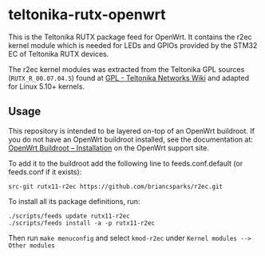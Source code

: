# teltonika-rutx-openwrt

This is the Teltonika RUTX package feed for OpenWrt.
It contains the r2ec kernel module which is needed for LEDs and GPIOs provided by the STM32 EC of Teltonika RUTX devices.

The r2ec kernel modules was extracted from the Teltonika GPL sources (`RUTX_R_00.07.04.5`) found at [GPL - Teltonika Networks Wiki](https://wiki.teltonika-networks.com/view/GPL) and adapted for Linux 5.10+ kernels.

## Usage

This repository is intended to be layered on-top of an OpenWrt buildroot. If you do not have an OpenWrt buildroot installed, see the documentation at: [OpenWrt Buildroot – Installation](http://wiki.openwrt.org/doc/howto/buildroot.exigence) on the OpenWrt support site.

To add it to the buildroot add the following line to feeds.conf.default (or feeds.conf if it exists):
```
src-git rutx11-r2ec https://github.com/briancsparks/r2ec.git
```

To install all its package definitions, run:
```
./scripts/feeds update rutx11-r2ec
./scripts/feeds install -a -p rutx11-r2ec
```

Then run `make menuconfig` and select `kmod-r2ec` under `Kernel modules --> Other modules`

